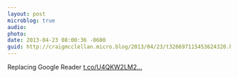 ```yaml
---
layout: post
microblog: true
audio: 
photo: 
date: 2013-04-23 08:00:36 -0600
guid: http://craigmcclellan.micro.blog/2013/04/23/t326697115453624320.html
---
```

Replacing Google Reader [t.co/U4QKW2LM2...](http://t.co/U4QKW2LM2H)
